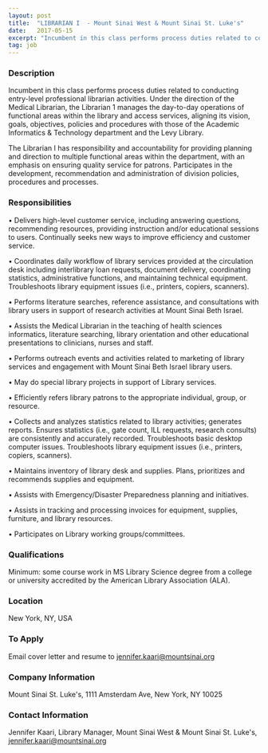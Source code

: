 ```yaml
---
layout: post
title:  "LIBRARIAN I  - Mount Sinai West & Mount Sinai St. Luke's"
date:   2017-05-15
excerpt: "Incumbent in this class performs process duties related to conducting entry-level professional librarian activities. Under the direction of the Medical Librarian, the Librarian 1 manages the day-to-day operations of functional areas within the library and access services, aligning its vision, goals, objectives, policies and procedures with those of the Academic..."
tag: job
---
```


### Description   

Incumbent in this class performs process duties related to conducting entry-level professional librarian activities. Under the direction of the Medical Librarian, the Librarian 1 manages the day-to-day operations of functional areas within the library and access services, aligning its vision, goals, objectives, policies and procedures with those of the Academic Informatics & Technology department and the Levy Library. 

The Librarian I has responsibility and accountability for providing planning and direction to multiple functional areas within the department, with an emphasis on ensuring quality service for patrons. Participates in the development, recommendation and administration of division policies, procedures and processes.


### Responsibilities   


• 	Delivers high-level customer service, including answering questions, recommending resources, providing instruction and/or educational sessions to users.  Continually seeks new ways to improve efficiency and customer service.  

• 	Coordinates daily workflow of library services provided at the circulation desk including interlibrary loan requests, document delivery, coordinating statistics, administrative functions, and maintaining technical equipment. Troubleshoots library equipment issues (i.e., printers, copiers, scanners).

• 	Performs literature searches, reference assistance, and consultations with library users in support of research activities at Mount Sinai Beth Israel. 

• 	Assists the Medical Librarian in the teaching of health sciences informatics, literature searching, library orientation and other educational presentations to clinicians, nurses and staff. 

• 	Performs outreach events and activities related to marketing of library services and engagement with Mount Sinai Beth Israel library users.

• 	May do special library projects in support of Library services.

• 	Efficiently refers library patrons to the appropriate individual, group, or resource. 

• 	Collects and analyzes statistics related to library activities; generates reports. Ensures statistics (i.e., gate count, ILL requests, research consults) are consistently and accurately recorded. Troubleshoots basic desktop computer issues. Troubleshoots library equipment issues (i.e., printers, copiers, scanners).

• 	Maintains inventory of library desk and supplies. Plans, prioritizes and recommends supplies and equipment.

• 	Assists with Emergency/Disaster Preparedness planning and initiatives.

• 	Assists in tracking and processing invoices for equipment, supplies, furniture, and library resources.

• 	Participates on Library working groups/committees.



### Qualifications   

Minimum: some course work in MS Library Science degree from a college or university accredited by the American Library Association (ALA). 




### Location   

New York, NY, USA




### To Apply   

Email cover letter and resume to jennifer.kaari@mountsinai.org


### Company Information   

Mount Sinai St. Luke's, 1111 Amsterdam Ave, New York, NY 10025


### Contact Information   

Jennifer Kaari, Library Manager, Mount Sinai West & Mount Sinai St. Luke's, jennifer.kaari@mountsinai.org

